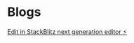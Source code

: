 # Blogs

[Edit in StackBlitz next generation editor ⚡️](https://stackblitz.com/~/github.com/sandeshshrestha77/Blogs)